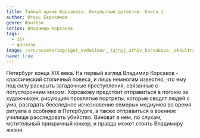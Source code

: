 ```yaml
---
title: Тайный архив Корсакова. Оккультный детектив. Книга 1
author: Игорь Евдокимов
genre: Фэнтези
series: Владимир Корсаков
tags:
  - 16+
  - фэнтези
image: /src/assets/img/igor_evdokimov__tajnyj_arhiv_korsakova._okkultnyj_detektiv_sbornik.jpeg
have: true
---
```

Петербург конца XIX века. На первый взгляд Владимир Корсаков - классический столичный повеса, и лишь немногим известно, что ему под силу раскрыть загадочные преступления, связанные с потусторонним миром. Корсакову предстоит отправиться в погоню за художником, рисующим проклятые портреты, которые сводят людей с ума, разгадать бесследное исчезновение семерых медиумов во время ритуала в особняке в Петербурге, а также отправиться в военное училище расследовать убийство. Виноват в нем, по слухам, мстительный призрачный юнкер, и правда может стоить Владимиру жизни.
